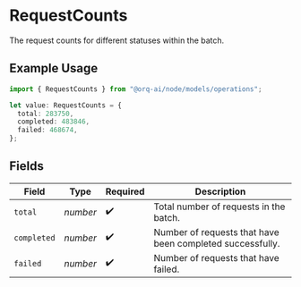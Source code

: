 # RequestCounts

The request counts for different statuses within the batch.

## Example Usage

```typescript
import { RequestCounts } from "@orq-ai/node/models/operations";

let value: RequestCounts = {
  total: 283750,
  completed: 483846,
  failed: 468674,
};
```

## Fields

| Field                                                     | Type                                                      | Required                                                  | Description                                               |
| --------------------------------------------------------- | --------------------------------------------------------- | --------------------------------------------------------- | --------------------------------------------------------- |
| `total`                                                   | *number*                                                  | :heavy_check_mark:                                        | Total number of requests in the batch.                    |
| `completed`                                               | *number*                                                  | :heavy_check_mark:                                        | Number of requests that have been completed successfully. |
| `failed`                                                  | *number*                                                  | :heavy_check_mark:                                        | Number of requests that have failed.                      |